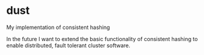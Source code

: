 # dust
My implementation of consistent hashing

In the future I want to extend the basic functionality of consistent hashing to enable distributed, fault tolerant cluster software.
